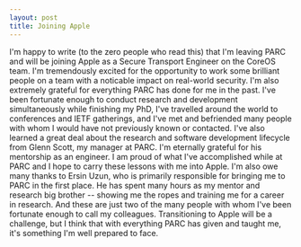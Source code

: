 ```yaml
---
layout: post
title: Joining Apple
---
```


I'm happy to write (to the zero people who read this) that I'm leaving PARC and will be
joining Apple as a Secure Transport Engineer on the CoreOS team. I'm tremendously excited
for the opportunity to work some brilliant people on a team with a noticable impact
on real-world security. I'm also extremely grateful for everything PARC has done for me 
in the past. I've been fortunate enough to conduct research and development simultaneously
while finishing my PhD, I've travelled around the world to conferences and IETF gatherings,
and I've met and befriended many people with whom I would have not previously known
or contacted. I've also learned a great deal about the research and software development
lifecycle from Glenn Scott, my manager at PARC. I'm eternally grateful for his mentorship
as an engineer. I am proud of what I've accomplished while at PARC and I hope to carry these
lessons with me into Apple. I'm also owe many thanks to Ersin Uzun, who is primarily
responsible for bringing me to PARC in the first place. He has spent many hours as my mentor
and research big brother -- showing me the ropes and training me for a career in research. 
And these are just two of the many people with whom I've been fortunate enough to call
my colleagues. Transitioning to Apple will be a challenge, but I think that with
everything PARC has given and taught me, it's something I'm well prepared to face.
